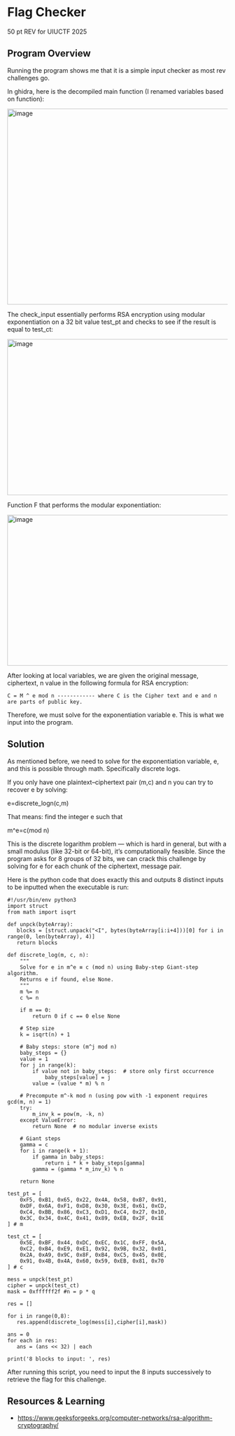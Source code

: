 # Flag Checker

50 pt REV for UIUCTF 2025

## Program Overview

Running the program shows me that it is a simple input checker as most rev challenges go.

In ghidra, here is the decompiled main function (I renamed variables based on function):

<img width="539" height="448" alt="image" src="https://github.com/user-attachments/assets/a7c2af48-391a-4995-b2ef-d90dd7e6a32e" />


The check_input essentially performs RSA encryption using modular exponentiation on a 32 bit value test_pt and checks to see if the result is equal to test_ct:

<img width="732" height="357" alt="image" src="https://github.com/user-attachments/assets/ed35b8cf-d1bb-4e7d-85a2-544f1ab0dc81" />

Function F that performs the modular exponentiation:

<img width="580" height="345" alt="image" src="https://github.com/user-attachments/assets/dea74d63-97a0-4c4d-b4fb-59336069b4e7" />


After looking at local variables, we are given the original message, ciphertext, n value in the following formula for RSA encryption:

    C = M ^ e mod n ------------ where C is the Cipher text and e and n are parts of public key.
    
Therefore, we must solve for the exponentiation variable e. This is what we input into the program.

## Solution

As mentioned before, we need to solve for the exponentiation variable, e, and this is possible through math. Specifically discrete logs.

If you only have one plaintext–ciphertext pair (m,c) and n you can try to recover e by solving:

e=discrete_logn(c,m)

That means: find the integer e such that 

m^e=c(mod n)

This is the discrete logarithm problem — which is hard in general, but with a small modulus (like 32-bit or 64-bit), it’s computationally feasible. Since the program asks for 8 groups of 32 bits, we can crack this challenge by solving for e for each chunk of the ciphertext, message pair.

Here is the python code that does exactly this and outputs 8 distinct inputs to be inputted when the executable is run:

```
#!/usr/bin/env python3
import struct
from math import isqrt

def unpck(byteArray):
   blocks = [struct.unpack("<I", bytes(byteArray[i:i+4]))[0] for i in range(0, len(byteArray), 4)]
   return blocks

def discrete_log(m, c, n):
    """
    Solve for e in m^e ≡ c (mod n) using Baby-step Giant-step algorithm.
    Returns e if found, else None.
    """
    m %= n
    c %= n

    if m == 0:
        return 0 if c == 0 else None

    # Step size
    k = isqrt(n) + 1

    # Baby steps: store (m^j mod n)
    baby_steps = {}
    value = 1
    for j in range(k):
        if value not in baby_steps:  # store only first occurrence
            baby_steps[value] = j
        value = (value * m) % n

    # Precompute m^-k mod n (using pow with -1 exponent requires gcd(m, n) = 1)
    try:
        m_inv_k = pow(m, -k, n)
    except ValueError:
        return None  # no modular inverse exists

    # Giant steps
    gamma = c
    for i in range(k + 1):
        if gamma in baby_steps:
            return i * k + baby_steps[gamma]
        gamma = (gamma * m_inv_k) % n

    return None

test_pt = [
    0xF5, 0xB1, 0x65, 0x22, 0x4A, 0x58, 0xB7, 0x91,
    0xDF, 0x6A, 0xF1, 0xD8, 0x30, 0x3E, 0x61, 0xCD,
    0xC4, 0xBB, 0x86, 0xC3, 0xD1, 0xC4, 0x27, 0x10,
    0x3C, 0x34, 0x4C, 0x41, 0x89, 0xEB, 0x2F, 0x1E
] # m

test_ct = [
    0x5E, 0xBF, 0x44, 0xDC, 0xEC, 0x1C, 0xFF, 0x5A,
    0xC2, 0xB4, 0xE9, 0xE1, 0x92, 0x9B, 0x32, 0x01,
    0x2A, 0xA9, 0x9C, 0x8F, 0xB4, 0xC5, 0x45, 0x0E,
    0x91, 0x4B, 0x4A, 0x60, 0x59, 0xEB, 0x81, 0x70
] # c

mess = unpck(test_pt)
cipher = unpck(test_ct)
mask = 0xffffff2f #n = p * q

res = []

for i in range(0,8):
   res.append(discrete_log(mess[i],cipher[i],mask))
   
ans = 0
for each in res:
   ans = (ans << 32) | each

print('8 blocks to input: ', res)

```
After running this script, you need to input the 8 inputs successively to retrieve the flag for this challenge.


## Resources & Learning

- https://www.geeksforgeeks.org/computer-networks/rsa-algorithm-cryptography/
